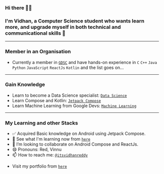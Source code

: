 ### Hi there 👋🏻
### I'm Vidhan, a Computer Science student who wants learn more, and upgrade myself in both technical and communicational skills 🚀
----
### Member in an Organisation
- Currently a member in [`GDSC`](https://github.com/GDSC-REC) and have hands-on experience in  `C` `C++` `Java` `Python` `JavaScript` `ReactJs` `Kotlin` and the list goes on... 
----
### Gain Knowledge 
* Learn to become a Data Science specialist: [`Data Science`](https://www.kaggle.com/learn)
* Learn Compose and Kotlin: [`Jetpack Compose`](https://developer.android.com/courses/android-basics-compose/course)
* Learn Machine Learning from Google Devs: [`Machine Learning`](https://developers.google.com/machine-learning)
----
### My Learning and other Stacks
- ✅ Acquired Basic knowledge on Android using Jetpack Compose.
- 🌱 See what I'm learning now from [`here`](https://github.com/LearnBuildGrow)
- 👯 I’m looking to collaborate on Android Compose and ReactJs.
- 😄 Pronouns: Red, Vinnu
- 📫 How to reach me: [`@itsvidhanreddy`](https://linktr.ee/itsvidhanreddy)
<!--
**AVidhanR/AVidhanR** is a ✨ _special_ ✨ repository because its `README.md` (this file) appears on your GitHub profile.

Here are some ideas to get you started:

- 🔭 I’m currently working on ...
- 🌱 I’m currently learning ...
- 👯 I’m looking to collaborate on ...
- 🤔 I’m looking for help with ...
- 💬 Ask me about ...
- 📫 How to reach me: ...
- 😄 Pronouns: ...
- ⚡ Fun fact: ...
-->
- Visit my portfolio from [`here`](https://avidhanr.github.io/MyPortfolio)

